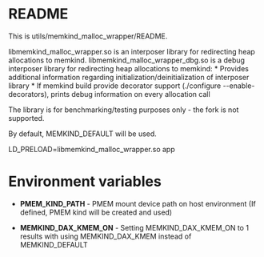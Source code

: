 # **README**

This is utils/memkind_malloc_wrapper/README.

libmemkind_malloc_wrapper.so is an interposer library for redirecting heap allocations to memkind.
libmemkind_malloc_wrapper_dbg.so is a debug interposer library for redirecting heap allocations to memkind:
    * Provides additional information regarding initialization/deinitialization of interposer library
    * If memkind build provide decorator support (./configure --enable-decorators), prints debug information on every allocation call

The library is for benchmarking/testing purposes only - the fork is not supported.

By default, MEMKIND_DEFAULT will be used.

LD_PRELOAD=libmemkind_malloc_wrapper.so app

# Environment variables

* **PMEM_KIND_PATH** - PMEM mount device path on host environment (If defined, PMEM kind will be created and used)

* **MEMKIND_DAX_KMEM_ON** -  Setting MEMKIND_DAX_KMEM_ON to 1 results with using MEMKIND_DAX_KMEM instead of MEMKIND_DEFAULT
